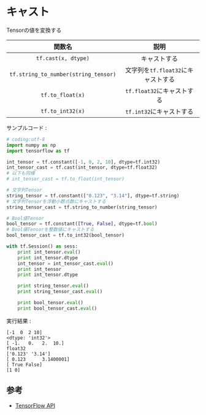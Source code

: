 # キャスト

Tensorの値を変換する

|関数名|説明|
|:-:|:-:|
|`tf.cast(x, dtype)`|キャストする|
|`tf.string_to_number(string_tensor)`|文字列を`tf.float32`にキャストする|
|`tf.to_float(x)`|`tf.float32`にキャストする|
|`tf.to_int32(x)`|`tf.int32`にキャストする|

サンプルコード :

```python
# coding:utf-8
import numpy as np
import tensorflow as tf

int_tensor = tf.constant([-1, 0, 2, 10], dtype=tf.int32)
int_tensor_cast = tf.cast(int_tensor, dtype=tf.float32)
# 以下も同様
# int_tensor_cast = tf.to_float(int_tensor)

# 文字列Tensor
string_tensor = tf.constant(["0.123", "3.14"], dtype=tf.string)
# 文字列Tensorを浮動小数点数にキャストする
string_tensor_cast = tf.string_to_number(string_tensor)

# Bool値Tensor
bool_tensor = tf.constant([True, False], dtype=tf.bool)
# Bool値Tensorを整数値にキャストする
bool_tensor_cast = tf.to_int32(bool_tensor)

with tf.Session() as sess:
    print int_tensor.eval()
    print int_tensor.dtype
    int_tensor = int_tensor_cast.eval()
    print int_tensor
    print int_tensor.dtype

    print string_tensor.eval()
    print string_tensor_cast.eval()

    print bool_tensor.eval()
    print bool_tensor_cast.eval()
```

実行結果 :

```
[-1  0  2 10]
<dtype: 'int32'>
[ -1.   0.   2.  10.]
float32
['0.123' '3.14']
[ 0.123      3.1400001]
[ True False]
[1 0]
```

## 参考

* [TensorFlow API](https://www.tensorflow.org/api_docs/python/array_ops/casting)

